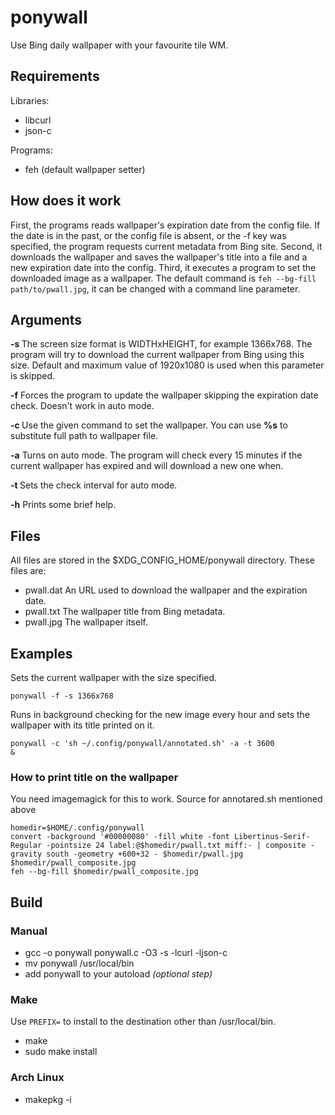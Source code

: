# ponywall
Use Bing daily wallpaper with your favourite tile WM.

## Requirements
Libraries:
 - libcurl
 - json-c

Programs:
 - feh (default wallpaper setter)

## How does it work
First, the programs reads wallpaper's expiration date from the config file. If the date is in the past, or the config file is absent, or the -f key was specified, the program requests current metadata from Bing site. Second, it downloads the wallpaper and saves the wallpaper's title into a file and a new expiration date into the config. Third, it executes a program to set the downloaded image as a wallpaper. The default command is <code>feh --bg-fill path/to/pwall.jpg</code>, it can be changed with a command line parameter.   

## Arguments
**-s <screen size>**  The screen size format is WIDTHxHEIGHT, for example 1366x768. The program will try to download the current wallpaper from Bing using this size. Default and maximum value of 1920x1080 is used when this parameter is skipped.
  
**-f** Forces the program to update the wallpaper skipping the expiration date check. Doesn't work in auto mode.
  
**-c <command>**  Use the given command to set the wallpaper. You can use **%s** to substitute full path to wallpaper file.

**-a**  Turns on auto mode. The program will check every 15 minutes if the current wallpaper has expired and will download a new one when.
  
**-t <seconds>**  Sets the check interval for auto mode.
  
**-h**  Prints some brief help.

## Files
  All files are stored in the $XDG_CONFIG_HOME/ponywall directory. These files are:
  - pwall.dat An URL used to download the wallpaper and the expiration date.
  - pwall.txt The wallpaper title from Bing metadata.
  - pwall.jpg The wallpaper itself.

## Examples
  Sets the current wallpaper with the size specified.
  
  <code>ponywall -f -s 1366x768</code>
  
  Runs in background checking for the new image every hour and sets the wallpaper with its title printed on it.
  
  <code>ponywall -c 'sh ~/.config/ponywall/annotated.sh' -a -t 3600 &</code>
  
### How to print title on the wallpaper
You need imagemagick for this to work. Source for annotared.sh mentioned above

```shell
homedir=$HOME/.config/ponywall
convert -background '#00000080' -fill white -font Libertinus-Serif-Regular -pointsize 24 label:@$homedir/pwall.txt miff:- | composite -gravity south -geometry +600+32 - $homedir/pwall.jpg $homedir/pwall_composite.jpg
feh --bg-fill $homedir/pwall_composite.jpg  
```
    
  
## Build
### Manual
* gcc -o ponywall ponywall.c -O3 -s -lcurl -ljson-c
* mv ponywall /usr/local/bin
* add ponywall to your autoload *(optional step)*

### Make
Use `PREFIX=` to install to the destination other than /usr/local/bin.

* make 
* sudo make install

### Arch Linux
* makepkg -i

